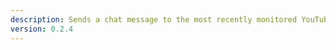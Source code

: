 ```yaml
---
description: Sends a chat message to the most recently monitored YouTube broadcast
version: 0.2.4
---
```

